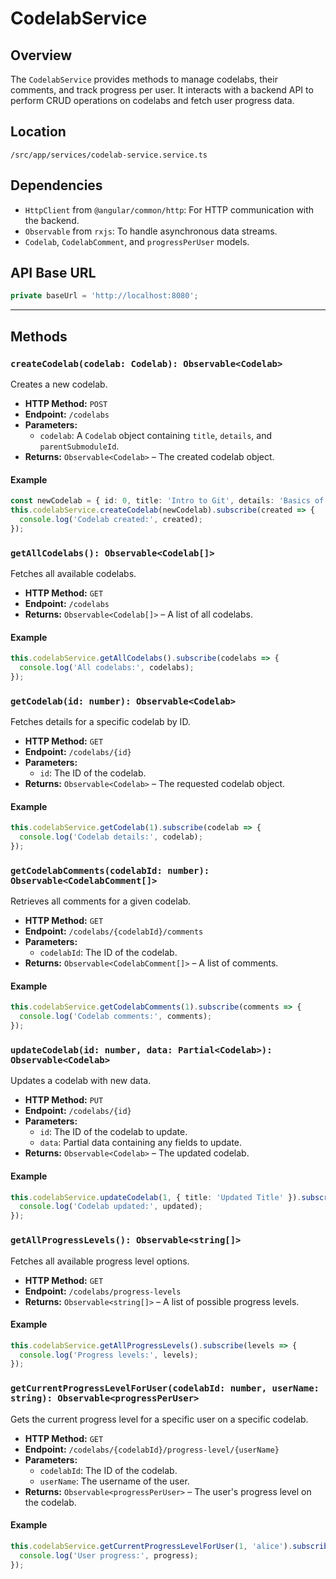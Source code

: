 # CodelabService

## Overview
The `CodelabService` provides methods to manage codelabs, their comments, and track progress per user. It interacts with a backend API to perform CRUD operations on codelabs and fetch user progress data.

## Location
`/src/app/services/codelab-service.service.ts`

## Dependencies
- `HttpClient` from `@angular/common/http`: For HTTP communication with the backend.
- `Observable` from `rxjs`: To handle asynchronous data streams.
- `Codelab`, `CodelabComment`, and `progressPerUser` models.

## API Base URL

```typescript
private baseUrl = 'http://localhost:8080';
```

---

## Methods

### `createCodelab(codelab: Codelab): Observable<Codelab>`
Creates a new codelab.

- **HTTP Method:** `POST`
- **Endpoint:** `/codelabs`
- **Parameters:**
  - `codelab`: A `Codelab` object containing `title`, `details`, and `parentSubmoduleId`.
- **Returns:** `Observable<Codelab>` – The created codelab object.

#### Example

```typescript
const newCodelab = { id: 0, title: 'Intro to Git', details: 'Basics of Git', parentSubmoduleId: 1 };
this.codelabService.createCodelab(newCodelab).subscribe(created => {
  console.log('Codelab created:', created);
});
```

### `getAllCodelabs(): Observable<Codelab[]>`
Fetches all available codelabs.

- **HTTP Method:** `GET`
- **Endpoint:** `/codelabs`
- **Returns:** `Observable<Codelab[]>` – A list of all codelabs.

#### Example

```typescript
this.codelabService.getAllCodelabs().subscribe(codelabs => {
  console.log('All codelabs:', codelabs);
});
```

### `getCodelab(id: number): Observable<Codelab>`
Fetches details for a specific codelab by ID.

- **HTTP Method:** `GET`
- **Endpoint:** `/codelabs/{id}`
- **Parameters:**
  - `id`: The ID of the codelab.
- **Returns:** `Observable<Codelab>` – The requested codelab object.

#### Example

```typescript
this.codelabService.getCodelab(1).subscribe(codelab => {
  console.log('Codelab details:', codelab);
});
```

### `getCodelabComments(codelabId: number): Observable<CodelabComment[]>`
Retrieves all comments for a given codelab.

- **HTTP Method:** `GET`
- **Endpoint:** `/codelabs/{codelabId}/comments`
- **Parameters:**
  - `codelabId`: The ID of the codelab.
- **Returns:** `Observable<CodelabComment[]>` – A list of comments.

#### Example

```typescript
this.codelabService.getCodelabComments(1).subscribe(comments => {
  console.log('Codelab comments:', comments);
});
```

### `updateCodelab(id: number, data: Partial<Codelab>): Observable<Codelab>`
Updates a codelab with new data.

- **HTTP Method:** `PUT`
- **Endpoint:** `/codelabs/{id}`
- **Parameters:**
  - `id`: The ID of the codelab to update.
  - `data`: Partial data containing any fields to update.
- **Returns:** `Observable<Codelab>` – The updated codelab.

#### Example

```typescript
this.codelabService.updateCodelab(1, { title: 'Updated Title' }).subscribe(updated => {
  console.log('Codelab updated:', updated);
});
```

### `getAllProgressLevels(): Observable<string[]>`
Fetches all available progress level options.

- **HTTP Method:** `GET`
- **Endpoint:** `/codelabs/progress-levels`
- **Returns:** `Observable<string[]>` – A list of possible progress levels.

#### Example

```typescript
this.codelabService.getAllProgressLevels().subscribe(levels => {
  console.log('Progress levels:', levels);
});
```

### `getCurrentProgressLevelForUser(codelabId: number, userName: string): Observable<progressPerUser>`
Gets the current progress level for a specific user on a specific codelab.

- **HTTP Method:** `GET`
- **Endpoint:** `/codelabs/{codelabId}/progress-level/{userName}`
- **Parameters:**
  - `codelabId`: The ID of the codelab.
  - `userName`: The username of the user.
- **Returns:** `Observable<progressPerUser>` – The user's progress level on the codelab.

#### Example

```typescript
this.codelabService.getCurrentProgressLevelForUser(1, 'alice').subscribe(progress => {
  console.log('User progress:', progress);
});
```
